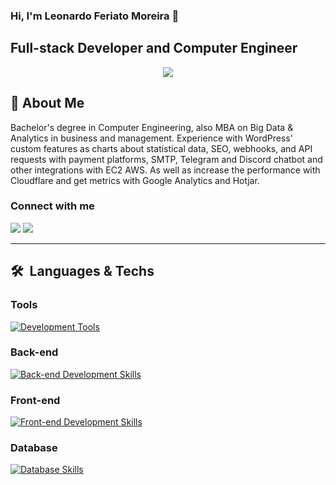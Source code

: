 ### Hi, I'm Leonardo Feriato Moreira 👋

## Full-stack Developer and Computer Engineer

<p align="center">
    <img src="https://github-profile-trophy.vercel.app/?username=LeonardoFeriato&theme=matrix&bg_color=0d1117&row=2&no-bg=true&column=3&color=fff&margin-w=15&margin-h=15" />
</p>

## 💬&nbsp;About Me

Bachelor's degree in Computer Engineering, also MBA on Big Data & Analytics in business and management.
Experience with WordPress' custom features as charts about statistical data, SEO, webhooks, and API requests with payment platforms, SMTP, Telegram and Discord chatbot and other integrations with EC2 AWS.
As well as increase the performance with Cloudflare and get metrics with Google Analytics and Hotjar.

### Connect with me

<a href="https://www.linkedin.com/in/feriato/" target="_blank"><img src="https://img.shields.io/badge/-LinkedIn-%230077B5?style=for-the-badge&logo=linkedin&logoColor=white" target="_blank"></a>
<a href = "mailto:lmferiato@gmail.com"><img src="https://img.shields.io/badge/-Gmail-%23333?style=for-the-badge&logo=gmail&logoColor=white" target="_blank"></a>

---

## 🛠 &nbsp;Languages & Techs

### Tools

[![Development Tools](https://skillicons.dev/icons?i=git,postman,windows,vscode,npm)](https://github.com/LeonardoFeriato)

### Back-end

[![Back-end Development Skills](https://skillicons.dev/icons?i=wordpress,nodejs,java,maven,php,typescript)](https://github.com/LeonardoFeriato)

### Front-end

[![Front-end Development Skills](https://skillicons.dev/icons?i=html,css,js,react,vite,tailwind,jquery,bootstrap,sass)](https://github.com/LeonardoFeriato)

### Database

[![Database Skills](https://skillicons.dev/icons?i=mysql,firebase)](https://github.com/LeonardoFeriato)
